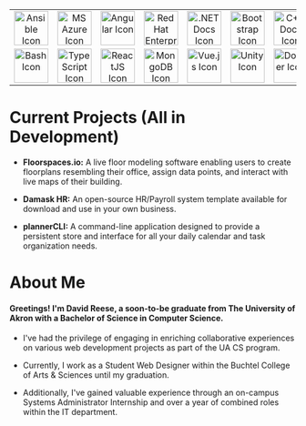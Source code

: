 <link rel="stylesheet" href="https://cdn.jsdelivr.net/gh/devicons/devicon@v2.15.1/devicon.min.css">
<table align="center">
  <tr>
        <td align="center" width="100">
      <a href="https://www.ansible.com/" title="Ansible">
        <img src="https://cdn.jsdelivr.net/gh/devicons/devicon/icons/ansible/ansible-original.svg" width="60" height="60" alt="Ansible Icon"/>
      </a>
    </td>
      <td align="center" width="100">
      <a href="https://azure.microsoft.com/en-us/" title="MS Azure">
        <img src="https://cdn.jsdelivr.net/gh/devicons/devicon/icons/azure/azure-original.svg" width="60" height="60" alt="MS Azure Icon"/>
      </a>
    </td>
    <td align="center" width="100">
      <a href="https://angular.io/" title="Angular">
        <img src="https://cdn.jsdelivr.net/gh/devicons/devicon/icons/angularjs/angularjs-original.svg" width="60" height="60" alt="Angular Icon"/>
      </a>
    </td>
    <td align="center" width="100">
      <a href="https://www.redhat.com/en/technologies/linux-platforms/enterprise-linux" title="Red Hat Enterprise Linux">
        <img src="https://cdn.jsdelivr.net/gh/devicons/devicon/icons/redhat/redhat-original.svg" width="60" height="60" alt="Red Hat Enterprise Linux Icon"/>
      </a>
    </td>
    <td align="center" width="100">
      <a href="https://learn.microsoft.com/en-us/dotnet/core/introduction" title=".NET Docs">
        <img src="https://cdn.jsdelivr.net/gh/devicons/devicon/icons/dotnetcore/dotnetcore-original.svg" width="60" height="60" alt=".NET Docs Icon"/>
      </a>
    </td>
    <td align="center" width="100">
      <a href="https://getbootstrap.com/docs/4.0/getting-started/introduction/" title="Bootstrap">
        <img src="https://cdn.jsdelivr.net/gh/devicons/devicon@latest/icons/bootstrap/bootstrap-original.svg" width="60" height="60" alt="Bootstrap Icon"/>
      </a>
    </td>
    <td align="center" width="100">
      <a href="https://en.cppreference.com/w/" title="C++ Docs">
        <img src="https://cdn.jsdelivr.net/gh/devicons/devicon/icons/cplusplus/cplusplus-original.svg" width="60" height="60" alt="C++ Docs Icon"/>
      </a>
    </td>
  </tr>
  <tr>
    <td align="center" width="100">
      <a href="https://www.gnu.org/software/bash/manual/html_node/index.html" title="Bash">
        <img src="https://cdn.jsdelivr.net/gh/devicons/devicon/icons/bash/bash-original.svg" width="60" height="60" alt="Bash Icon"/>
      </a>
    </td>
    <td align="center" width="100">
      <a href="https://www.typescriptlang.org/" title="TypeScript">
        <img src="https://cdn.jsdelivr.net/gh/devicons/devicon/icons/typescript/typescript-original.svg" width="60" height="60" alt="TypeScript Icon"/>
      </a>
    </td>
    <td align="center" width="100">
      <a href="https://react.dev/" title="ReactJS">
        <img src="https://cdn.jsdelivr.net/gh/devicons/devicon/icons/react/react-original.svg" width="60" height="60" alt="ReactJS Icon"/>
      </a>
    </td>
    <td align="center" width="100">
      <a href="https://www.mongodb.com/" title="MongoDB">
        <img src="https://cdn.jsdelivr.net/gh/devicons/devicon/icons/mongodb/mongodb-original.svg" width="60" height="60" alt="MongoDB Icon"/>
      </a>
    </td>
    <td align="center" width="100">
      <a href="https://vuejs.org/guide/essentials/application" title="Vue.js">
        <img src="https://cdn.jsdelivr.net/gh/devicons/devicon@latest/icons/vuejs/vuejs-original.svg" width="60" height="60" alt="Vue.js Icon"/>
      </a>
    </td>
    <td align="center" width="100">
      <a href="https://unity.com/" title="Unity">
        <img src="https://cdn.jsdelivr.net/gh/devicons/devicon/icons/unity/unity-original.svg" width="60" height="60" alt="Unity Icon"/>
      </a>
    </td>
    <td align="center" width="100">
      <a href="https://www.docker.com/" title="Docker">
        <img src="https://cdn.jsdelivr.net/gh/devicons/devicon/icons/docker/docker-original.svg" width="60" height="60" alt="Docker Icon"/>
      </a>
    </td>
  </tr>
</table>

# Current Projects (All in Development)

- **Floorspaces.io:** A live floor modeling software enabling users to create floorplans resembling their office, assign data points, and interact with live maps of their building.
  
- **Damask HR:** An open-source HR/Payroll system template available for download and use in your own business.
  
- **plannerCLI:** A command-line application designed to provide a persistent store and interface for all your daily calendar and task organization needs.

# About Me

#### Greetings! I'm David Reese, a soon-to-be graduate from The University of Akron with a Bachelor of Science in Computer Science. 

- I've had the privilege of engaging in enriching collaborative experiences on various web development projects as part of the UA CS program.
  
- Currently, I work as a Student Web Designer within the Buchtel College of Arts & Sciences until my graduation.
  
- Additionally, I've gained valuable experience through an on-campus Systems Administrator Internship and over a year of combined roles within the IT department.

